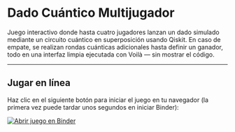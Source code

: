 #  Dado Cuántico Multijugador

Juego interactivo donde hasta cuatro jugadores lanzan un dado simulado mediante un circuito cuántico en superposición usando Qiskit. En caso de empate, se realizan rondas cuánticas adicionales hasta definir un ganador, todo en una interfaz limpia ejecutada con Voilà — sin mostrar el código.

---

##  Jugar en línea

Haz clic en el siguiente botón para iniciar el juego en tu navegador (la primera vez puede tardar unos segundos en iniciar Binder):

[![Abrir juego en Binder](https://mybinder.org/badge_logo.svg)](https://mybinder.org/v2/gh/JhonatanSolano/Dado_Cuantico/HEAD?urlpath=voila/render/Dado_Cuantico.ipynb)
